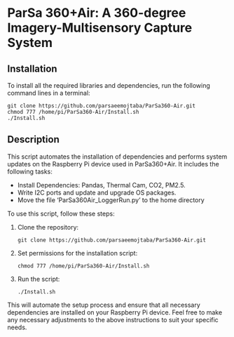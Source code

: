# ParSa 360+Air: A 360-degree Imagery-Multisensory Capture System

## Installation

To install all the required libraries and dependencies, run the following command lines in a terminal:

   ```
   git clone https://github.com/parsaeemojtaba/ParSa360-Air.git
   chmod 777 /home/pi/ParSa360-Air/Install.sh
   ./Install.sh
   ```
## Description

This script automates the installation of dependencies and performs system updates on the Raspberry Pi device used in ParSa360+Air. It includes the following tasks:

- Install Dependencies: Pandas, Thermal Cam, CO2, PM2.5.
- Write I2C ports and update and upgrade OS packages.
- Move the file ‘ParSa360Air_LoggerRun.py’ to the home directory

To use this script, follow these steps:

1. Clone the repository:

   ```
   git clone https://github.com/parsaeemojtaba/ParSa360-Air.git
2. Set permissions for the installation script:

   ```
   chmod 777 /home/pi/ParSa360-Air/Install.sh
3. Run the script:
   ```
   ./Install.sh
This will automate the setup process and ensure that all necessary dependencies are installed on your Raspberry Pi device.
Feel free to make any necessary adjustments to the above instructions to suit your specific needs.
